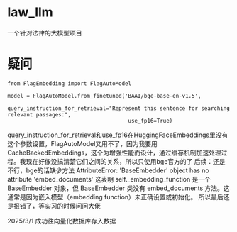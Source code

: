 # law_llm
一个针对法律的大模型项目

# 疑问

```
from FlagEmbedding import FlagAutoModel

model = FlagAutoModel.from_finetuned('BAAI/bge-base-en-v1.5',
                                      query_instruction_for_retrieval="Represent this sentence for searching relevant passages:",
                                      use_fp16=True)
```
query_instruction_for_retrieval和use_fp16在HuggingFaceEmbeddings里没有这个参数设置，FlagAutoModel又用不了，因为我要用CacheBackedEmbeddings，这个为增强性能而设计，通过缓存机制加速处理过程。我现在好像没搞清楚它们之间的关系，所以只使用bge官方的了
后续：还是不行，bge的话缺少方法 AttributeError: 'BaseEmbedder' object has no attribute 'embed_documents'
这表明 self._embedding_function 是一个 BaseEmbedder 对象，但 BaseEmbedder 类没有 embed_documents 方法。这通常是因为嵌入模型（embedding function）未正确设置或初始化。
所以最后还是报错了，等实习的时候问问大佬

2025/3/1
成功往向量化数据库存入数据